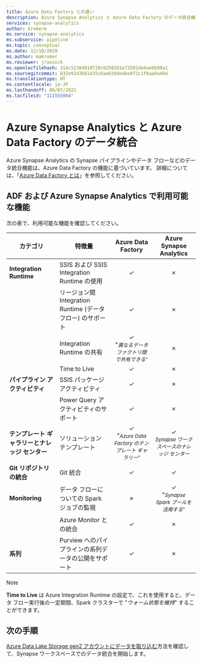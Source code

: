 ```yaml
---
title: Azure Data Factory との違い
description: Azure Synapse Analytics と Azure Data Factory のデータ統合機能の違いについて説明します
services: synapse-analytics
author: kromerm
ms.service: synapse-analytics
ms.subservice: pipeline
ms.topic: conceptual
ms.date: 12/10/2020
ms.author: makromer
ms.reviewer: jrasnick
ms.openlocfilehash: 314c52384910728c0250101e72501de0ae0b89a1
ms.sourcegitcommit: 832e92d3b81435c0aeb3d4edbe8f2c1f0aa8a46d
ms.translationtype: HT
ms.contentlocale: ja-JP
ms.lasthandoff: 06/07/2021
ms.locfileid: "111555004"
---
```

# <a name="data-integration-in-azure-synapse-analytics-versus-azure-data-factory"></a>Azure Synapse Analytics と Azure Data Factory のデータ統合

Azure Synapse Analytics の Synapse パイプラインやデータ フローなどのデータ統合機能は、Azure Data Factory の機能に基づいています。 詳細については、「[Azure Data Factory とは](../../data-factory/introduction.md)」を参照してください。


## <a name="available-features-in-adf--azure-synapse-analytics"></a>ADF および Azure Synapse Analytics で利用可能な機能

次の表で、利用可能な機能を確認してください。

| カテゴリ                 | 特徴量    |  Azure Data Factory  | Azure Synapse Analytics |
| ------------------------ | ---------- | :------------------: | :---------------------: |
| **Integration Runtime**  | SSIS および SSIS Integration Runtime の使用 | ✓ | ✗ |
|                          | リージョン間 Integration Runtime (データ フロー) のサポート | ✓ | ✗ |
|                          | Integration Runtime の共有 | ✓<br>"<small>*異なるデータ ファクトリ間で共有できる*" | ✗ |
|                          | Time to Live | ✓ | ✗ |
| **パイプライン アクティビティ** | SSIS パッケージ アクティビティ | ✓ | ✗ |
|                          | Power Query アクティビティのサポート | ✓ | ✗ |
| **テンプレート ギャラリーとナレッジ センター** | ソリューション テンプレート | ✓<br>"<small>*Azure Data Factory のテンプレート ギャラリー*" | ✓<br><small>*Synapse ワークスペースのナレッジ センター* |
| **Git リポジトリの統合** | Git 統合 | ✓ | ✓ |
| **Monitoring**           | データ フローについての Spark ジョブの監視 | ✗ | ✓<br>"<small>*Synapse Spark プールを活用する*" |
|                          | Azure Monitor との統合 | ✓ | ✗ |
| **系列** | Purview へのパイプラインの系列データの公開をサポート  | ✓ | ✗ |  

> [!Note]
> **Time to Live** は Azure Integration Runtime の設定で、これを使用すると、データ フロー実行後の一定期間、Spark クラスターで "*ウォーム状態を維持*" することができます。
>


## <a name="next-steps"></a>次の手順

[Azure Data Lake Storage gen2 アカウントにデータを取り込む](data-integration-data-lake.md)方法を確認して、Synapse ワークスペースでのデータ統合を開始します。
